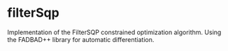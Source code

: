 # filterSqp
Implementation of the FilterSQP constrained optimization algorithm. Using the FADBAD++ library for automatic 
differentiation.
